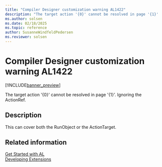 ```yaml
---
title: "Compiler Designer customization warning AL1422"
description: "The target action '{0}' cannot be resolved in page '{1}'."
ms.author: solsen
ms.date: 02/18/2025
ms.topic: reference
author: SusanneWindfeldPedersen
ms.reviewer: solsen
---
```

[//]: # (START>DO_NOT_EDIT)
[//]: # (IMPORTANT:Do not edit any of the content between here and the END>DO_NOT_EDIT.)
[//]: # (Any modifications should be made in the .xml files in the ModernDev repo.)
# Compiler Designer customization warning AL1422

[!INCLUDE[banner_preview](../includes/banner_preview.md)]

The target action '{0}' cannot be resolved in page '{1}'. Ignoring the ActionRef.


## Description
This can cover both the RunObject or the ActionTarget.  

[//]: # (IMPORTANT: END>DO_NOT_EDIT)
## Related information  
[Get Started with AL](../devenv-get-started.md)  
[Developing Extensions](../devenv-dev-overview.md)  